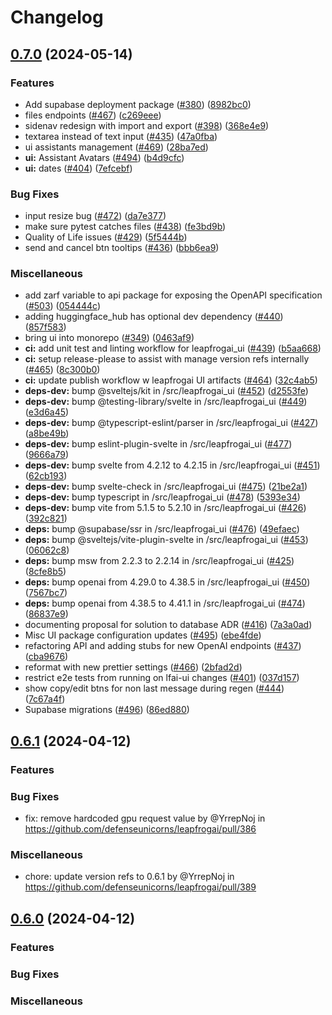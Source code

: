 # Changelog

## [0.7.0](https://github.com/defenseunicorns/leapfrogai/compare/v0.6.1...v0.7.0) (2024-05-14)


### Features

* Add supabase deployment package ([#380](https://github.com/defenseunicorns/leapfrogai/issues/380)) ([8982bc0](https://github.com/defenseunicorns/leapfrogai/commit/8982bc08e7e2dac496409a38e3f53f7757c3bdbf))
* files endpoints ([#467](https://github.com/defenseunicorns/leapfrogai/issues/467)) ([c269eee](https://github.com/defenseunicorns/leapfrogai/commit/c269eee174124949b103240110bd1eae5177d301))
* sidenav redesign with import and export ([#398](https://github.com/defenseunicorns/leapfrogai/issues/398)) ([368e4e9](https://github.com/defenseunicorns/leapfrogai/commit/368e4e9b152a126a02473dbff46875da94c58d3a))
* textarea instead of text input ([#435](https://github.com/defenseunicorns/leapfrogai/issues/435)) ([47a0fba](https://github.com/defenseunicorns/leapfrogai/commit/47a0fba2196fd3ea67d0190401a9247f1bad5803))
* ui assistants management ([#469](https://github.com/defenseunicorns/leapfrogai/issues/469)) ([28ba7ed](https://github.com/defenseunicorns/leapfrogai/commit/28ba7edd1cdd22eda99b50a3fe08f987cc53e020))
* **ui:** Assistant Avatars ([#494](https://github.com/defenseunicorns/leapfrogai/issues/494)) ([b4d9cfc](https://github.com/defenseunicorns/leapfrogai/commit/b4d9cfc0b2d7b6d89f0efc0d6d76438fd2f9d92e))
* **ui:** dates ([#404](https://github.com/defenseunicorns/leapfrogai/issues/404)) ([7efcebf](https://github.com/defenseunicorns/leapfrogai/commit/7efcebfceac3a3f9670005ebb9ba6ba6e977d94d))


### Bug Fixes

* input resize bug ([#472](https://github.com/defenseunicorns/leapfrogai/issues/472)) ([da7e377](https://github.com/defenseunicorns/leapfrogai/commit/da7e37700b8a19a34e92109f1a8479c0b681146f))
* make sure pytest catches files ([#438](https://github.com/defenseunicorns/leapfrogai/issues/438)) ([fe3bd9b](https://github.com/defenseunicorns/leapfrogai/commit/fe3bd9b05bd9df6e82e6db976acadfbab855297d))
* Quality of Life issues ([#429](https://github.com/defenseunicorns/leapfrogai/issues/429)) ([5f5444b](https://github.com/defenseunicorns/leapfrogai/commit/5f5444baf238c09af65f977c1c8e187121da3809))
* send and cancel btn tooltips ([#436](https://github.com/defenseunicorns/leapfrogai/issues/436)) ([bbb6ea9](https://github.com/defenseunicorns/leapfrogai/commit/bbb6ea9f7a8a45a67af4c7989c569b66aa388b6b))


### Miscellaneous

* add zarf variable to api package for exposing the OpenAPI specification ([#503](https://github.com/defenseunicorns/leapfrogai/issues/503)) ([054444c](https://github.com/defenseunicorns/leapfrogai/commit/054444c8dd6770c5cf4cacfcb3495db09533b82d))
* adding huggingface_hub has optional dev dependency ([#440](https://github.com/defenseunicorns/leapfrogai/issues/440)) ([857f583](https://github.com/defenseunicorns/leapfrogai/commit/857f5838ab7ef5cc4b1545bff4406a616babf211))
* bring ui into monorepo ([#349](https://github.com/defenseunicorns/leapfrogai/issues/349)) ([0463af9](https://github.com/defenseunicorns/leapfrogai/commit/0463af916558bb46c965a7a37b2ef169d1c3a4dc))
* **ci:** add unit test and linting workflow for leapfrogai_ui ([#439](https://github.com/defenseunicorns/leapfrogai/issues/439)) ([b5aa668](https://github.com/defenseunicorns/leapfrogai/commit/b5aa668df38b6149d009ae663e39deefa01455ce))
* **ci:** setup release-please to assist with manage version refs internally ([#465](https://github.com/defenseunicorns/leapfrogai/issues/465)) ([8c300b0](https://github.com/defenseunicorns/leapfrogai/commit/8c300b0b8d25c9a96a9915d41922066509292957))
* **ci:** update publish workflow w leapfrogai UI artifacts ([#464](https://github.com/defenseunicorns/leapfrogai/issues/464)) ([32c4ab5](https://github.com/defenseunicorns/leapfrogai/commit/32c4ab5e2a37fb086b9925397c510965af1b0b47))
* **deps-dev:** bump @sveltejs/kit in /src/leapfrogai_ui ([#452](https://github.com/defenseunicorns/leapfrogai/issues/452)) ([d2553fe](https://github.com/defenseunicorns/leapfrogai/commit/d2553fe249e1d3de54be982ae8b680bab9d6dc98))
* **deps-dev:** bump @testing-library/svelte in /src/leapfrogai_ui ([#449](https://github.com/defenseunicorns/leapfrogai/issues/449)) ([e3d6a45](https://github.com/defenseunicorns/leapfrogai/commit/e3d6a45696ca39e08a5db154277446d4a05fb39b))
* **deps-dev:** bump @typescript-eslint/parser in /src/leapfrogai_ui ([#427](https://github.com/defenseunicorns/leapfrogai/issues/427)) ([a8be49b](https://github.com/defenseunicorns/leapfrogai/commit/a8be49bb0cbca30d7429e444bbdb94bdfa1837e0))
* **deps-dev:** bump eslint-plugin-svelte in /src/leapfrogai_ui ([#477](https://github.com/defenseunicorns/leapfrogai/issues/477)) ([9666a79](https://github.com/defenseunicorns/leapfrogai/commit/9666a79d82feedbec0fb7bdc15a85e4cc3a3ab58))
* **deps-dev:** bump svelte from 4.2.12 to 4.2.15 in /src/leapfrogai_ui ([#451](https://github.com/defenseunicorns/leapfrogai/issues/451)) ([62cb193](https://github.com/defenseunicorns/leapfrogai/commit/62cb19318e5d60ffb2fd3f1e5352dd2409bf09ba))
* **deps-dev:** bump svelte-check in /src/leapfrogai_ui ([#475](https://github.com/defenseunicorns/leapfrogai/issues/475)) ([21be2a1](https://github.com/defenseunicorns/leapfrogai/commit/21be2a19e43af2aacf23c48d62080777c8ac38a7))
* **deps-dev:** bump typescript in /src/leapfrogai_ui ([#478](https://github.com/defenseunicorns/leapfrogai/issues/478)) ([5393e34](https://github.com/defenseunicorns/leapfrogai/commit/5393e34b42a727d5b53b4d5dcc678cecc900976d))
* **deps-dev:** bump vite from 5.1.5 to 5.2.10 in /src/leapfrogai_ui ([#426](https://github.com/defenseunicorns/leapfrogai/issues/426)) ([392c821](https://github.com/defenseunicorns/leapfrogai/commit/392c82121faf4a0213524c4b4581c92c875cd26f))
* **deps:** bump @supabase/ssr in /src/leapfrogai_ui ([#476](https://github.com/defenseunicorns/leapfrogai/issues/476)) ([49efaec](https://github.com/defenseunicorns/leapfrogai/commit/49efaec9aea05e8e5fad3ff94cc0c2ab95efe2bc))
* **deps:** bump @sveltejs/vite-plugin-svelte in /src/leapfrogai_ui ([#453](https://github.com/defenseunicorns/leapfrogai/issues/453)) ([06062c8](https://github.com/defenseunicorns/leapfrogai/commit/06062c8c8c7bfdd929bcd3e65d80ab864d4290f7))
* **deps:** bump msw from 2.2.3 to 2.2.14 in /src/leapfrogai_ui ([#425](https://github.com/defenseunicorns/leapfrogai/issues/425)) ([8cfe8b5](https://github.com/defenseunicorns/leapfrogai/commit/8cfe8b5fe13abf09da9f9fa2f3916e96fbd97c3f))
* **deps:** bump openai from 4.29.0 to 4.38.5 in /src/leapfrogai_ui ([#450](https://github.com/defenseunicorns/leapfrogai/issues/450)) ([7567bc7](https://github.com/defenseunicorns/leapfrogai/commit/7567bc7321de5550b228968af5a58a7458d78b86))
* **deps:** bump openai from 4.38.5 to 4.41.1 in /src/leapfrogai_ui ([#474](https://github.com/defenseunicorns/leapfrogai/issues/474)) ([86837e9](https://github.com/defenseunicorns/leapfrogai/commit/86837e96c107dcce917d26b1b03268108098c40c))
* documenting proposal for solution to database ADR ([#416](https://github.com/defenseunicorns/leapfrogai/issues/416)) ([7a3a0ad](https://github.com/defenseunicorns/leapfrogai/commit/7a3a0add9d67fb229ed1f20a8df27bc3ea8f1d84))
* Misc UI package configuration updates ([#495](https://github.com/defenseunicorns/leapfrogai/issues/495)) ([ebe4fde](https://github.com/defenseunicorns/leapfrogai/commit/ebe4fde51217708c0a7535eb7382628ced740abb))
* refactoring API and adding stubs for new OpenAI endpoints ([#437](https://github.com/defenseunicorns/leapfrogai/issues/437)) ([cba9676](https://github.com/defenseunicorns/leapfrogai/commit/cba967646b3f0e4cabd833b53c51fefaa30cda78))
* reformat with new prettier settings ([#466](https://github.com/defenseunicorns/leapfrogai/issues/466)) ([2bfad2d](https://github.com/defenseunicorns/leapfrogai/commit/2bfad2dff6d844b7563251fd8dffb447caae5561))
* restrict e2e tests from running on lfai-ui changes ([#401](https://github.com/defenseunicorns/leapfrogai/issues/401)) ([037d157](https://github.com/defenseunicorns/leapfrogai/commit/037d157895df4592a9f57319b45025fed30a1bb1))
* show copy/edit btns for non last message during regen ([#444](https://github.com/defenseunicorns/leapfrogai/issues/444)) ([7c67a4f](https://github.com/defenseunicorns/leapfrogai/commit/7c67a4fbf521ec388f7a36512c9aa10e064c380f))
* Supabase migrations ([#496](https://github.com/defenseunicorns/leapfrogai/issues/496)) ([86ed880](https://github.com/defenseunicorns/leapfrogai/commit/86ed88072b0664619b763eff38e85ec2b040a507))

## [0.6.1](https://github.com/defenseunicorns/leapfrogai/compare/v0.6.0...v0.6.1) (2024-04-12)

### Features

### Bug Fixes
* fix: remove hardcoded gpu request value by @YrrepNoj in https://github.com/defenseunicorns/leapfrogai/pull/386

### Miscellaneous
* chore: update version refs to 0.6.1 by @YrrepNoj in https://github.com/defenseunicorns/leapfrogai/pull/389


## [0.6.0](https://github.com/defenseunicorns/leapfrogai/releases/tag/v0.6.0) (2024-04-12)

### Features

### Bug Fixes

### Miscellaneous
